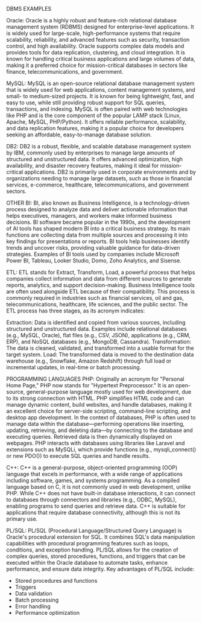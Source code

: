 DBMS EXAMPLES

Oracle: Oracle is a highly robust and feature-rich relational database management system (RDBMS) designed for enterprise-level applications. It is widely used for large-scale, high-performance systems that require scalability, reliability, and advanced features such as security, transaction control, and high availability. Oracle supports complex data models and provides tools for data replication, clustering, and cloud integration. It is known for handling critical business applications and large volumes of data, making it a preferred choice for mission-critical databases in sectors like finance, telecommunications, and government.

MySQL: MySQL is an open-source relational database management system that is widely used for web applications, content management systems, and small- to medium-sized projects. It is known for being lightweight, fast, and easy to use, while still providing robust support for SQL queries, transactions, and indexing. MySQL is often paired with web technologies like PHP and is the core component of the popular LAMP stack (Linux, Apache, MySQL, PHP/Python). It offers reliable performance, scalability, and data replication features, making it a popular choice for developers seeking an affordable, easy-to-manage database solution.

DB2: DB2 is a robust, flexible, and scalable database management system by IBM, commonly used by enterprises to manage large amounts of structured and unstructured data. It offers advanced optimization, high availability, and disaster recovery features, making it ideal for mission-critical applications. DB2 is primarily used in corporate environments and by organizations needing to manage large datasets, such as those in financial services, e-commerce, healthcare, telecommunications, and government sectors.

OTHER
BI: BI, also known as Business Intelligence, is a technology-driven process designed to analyze data and deliver actionable information that helps executives, managers, and workers make informed business decisions. BI software became popular in the 1990s, and the development of AI tools has shaped modern BI into a critical business strategy. Its main functions are collecting data from multiple sources and processing it into key findings for presentations or reports. BI tools help businesses identify trends and uncover risks, providing valuable guidance for data-driven strategies. Examples of BI tools used by companies include Microsoft Power BI, Tableau, Looker Studio, Domo, Zoho Analytics, and Sisense.

ETL: ETL stands for Extract, Transform, Load, a powerful process that helps companies collect information and data from different sources to generate reports, analytics, and support decision-making. Business Intelligence tools are often used alongside ETL because of their compatibility. This process is commonly required in industries such as financial services, oil and gas, telecommunications, healthcare, life sciences, and the public sector.
The ETL process has three stages, as its acronym indicates:

Extraction: Data is identified and copied from various sources, including structured and unstructured data. Examples include relational databases (e.g., MySQL, Oracle), flat files (e.g., CSV, JSON), applications (e.g., CRM, ERP), and NoSQL databases (e.g., MongoDB, Cassandra).
Transformation: The data is cleaned, validated, and transformed into a usable format for the target system.
Load: The transformed data is moved to the destination data warehouse (e.g., Snowflake, Amazon Redshift) through full load or incremental updates, in real-time or batch processing.

PROGRAMMING LANGUAGES
PHP: Originally an acronym for "Personal Home Page," PHP now stands for "Hypertext Preprocessor." It is an open-source, general-purpose language mostly used for web development, due to its strong connection with HTML. PHP simplifies HTML code and can manage dynamic content, build websites, and handle databases, making it an excellent choice for server-side scripting, command-line scripting, and desktop app development.
In the context of databases, PHP is often used to manage data within the database—performing operations like inserting, updating, retrieving, and deleting data—by connecting to the database and executing queries. Retrieved data is then dynamically displayed on webpages. PHP interacts with databases using libraries like Laravel and extensions such as MySQLi, which provide functions (e.g., mysqli_connect() or new PDO()) to execute SQL queries and handle results.

C++: C++ is a general-purpose, object-oriented programming (OOP) language that excels in performance, with a wide range of applications including software, games, and systems programming. As a compiled language based on C, it is not commonly used in web development, unlike PHP.
While C++ does not have built-in database interactions, it can connect to databases through connectors and libraries (e.g., ODBC, MySQL), enabling programs to send queries and retrieve data. C++ is suitable for applications that require database connectivity, although this is not its primary use.

PL/SQL: PL/SQL (Procedural Language/Structured Query Language) is Oracle's procedural extension for SQL. It combines SQL's data manipulation capabilities with procedural programming features such as loops, conditions, and exception handling. PL/SQL allows for the creation of complex queries, stored procedures, functions, and triggers that can be executed within the Oracle database to automate tasks, enhance performance, and ensure data integrity.
Key advantages of PL/SQL include:

- Stored procedures and functions
- Triggers
- Data validation
- Batch processing
- Error handling
- Performance optimization
